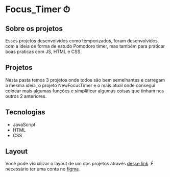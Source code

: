 # Focus_Timer ⏱

## Sobre os projetos
Esses projetos desenvolvidos como temporizados, foram desenvolvidos com a ideia de forma de estudo Pomodoro timer, mas também para praticar 
boas praticas com JS, HTML e CSS.

## Projetos
Nesta pasta temos 3 projetos onde todos são bem semelhantes e carregam a mesma ideia, o projeto NewFocusTimer e o mais atual onde consegui 
colocar mais algumas funções e simplificar algumas coisas que tinham nos outros 2 anteriores.

## Tecnologias
- JavaScript
- HTML
- CSS

## Layout
Você pode visualizar o layout de um dos projetos através [desse link](https://www.figma.com/file/fQnpYbUfQ8lHZ8ItOhuCiF/Focus-Timer-V2-%E2%80%A2-Projeto-Explorer-(Community)?type=design&node-id=1422-28&mode=design&t=EKC9osWEkPnk6ya5-0). É necessário ter uma conta no [figma](https://www.figma.com).
 
